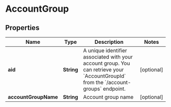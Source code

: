 

# AccountGroup


## Properties

| Name | Type | Description | Notes |
|------------ | ------------- | ------------- | -------------|
|**aid** | **String** | A unique identifier associated with your account group. You can retrieve your &#x60;AccountGroupId&#x60; from the &#x60;/account-groups&#x60; endpoint. |  [optional] |
|**accountGroupName** | **String** | Account group name |  [optional] |



